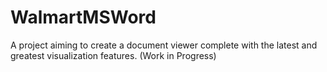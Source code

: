 # WalmartMSWord
A project aiming to create a document viewer complete with the latest and greatest visualization features. (Work in Progress)
